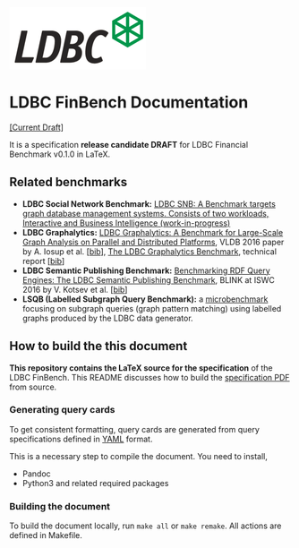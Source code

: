 ![LDBC_LOGO](https://raw.githubusercontent.com/ldbc/ldbc_finbench_docs/main/figures/ldbc-logo.png)

# LDBC FinBench Documentation

[[Current Draft]](https://ldbcouncil.org/ldbc_finbench_docs/ldbc-finbench-specification.pdf)

It is a specification **release candidate DRAFT** for LDBC Financial Benchmark v0.1.0 in LaTeX.

## Related benchmarks

* **LDBC Social Network Benchmark:** [LDBC SNB: A Benchmark targets graph database management systems. Consists of two workloads, Interactive and Business Intelligence (work-in-progress)](https://github.com/ldbc/ldbc_snb_docs)
* **LDBC Graphalytics:** [LDBC Graphalytics: A Benchmark for Large-Scale Graph Analysis on Parallel and Distributed Platforms](http://www.vldb.org/pvldb/vol9/p1317-iosup.pdf), VLDB 2016 paper by A. Iosup et al. [[bib](bib/graphalytics.bib)], [The LDBC Graphalytics Benchmark](https://arxiv.org/pdf/2011.15028.pdf), technical report [[bib](bib/graphalytics-specification.bib)]
* **LDBC Semantic Publishing Benchmark:** [Benchmarking RDF Query Engines: The LDBC Semantic Publishing Benchmark](http://ceur-ws.org/Vol-1700/paper-01.pdf), BLINK at ISWC 2016 by V. Kotsev et al. [[bib](bib/spb.bib)]
* **LSQB (Labelled Subgraph Query Benchmark):** a [microbenchmark](https://github.com/ldbc/lsqb) focusing on subgraph queries (graph pattern matching) using labelled graphs produced by the LDBC data generator.

## How to build the this document

**This repository contains the LaTeX source for the specification** of the LDBC FinBench. This README discusses how to build the [specification PDF](https://ldbcouncil.org/ldbc_finbench_docs/ldbc-finbench-specification.pdf) from source.

### Generating query cards

To get consistent formatting, query cards are generated from query specifications defined in [YAML](http://yaml.org/) format. 

This is a necessary step to compile the document. You need to install,

* Pandoc
* Python3 and related required packages

### Building the document

To build the document locally, run `make all` or `make remake`. All actions are defined in Makefile.